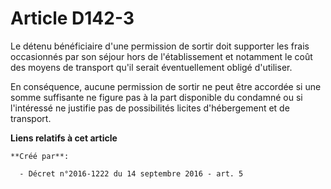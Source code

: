 # Article D142-3

Le détenu bénéficiaire d'une permission de sortir doit supporter les frais occasionnés par son séjour hors de l'établissement
et notamment le coût des moyens de transport qu'il serait éventuellement obligé d'utiliser.

En conséquence, aucune permission de sortir ne peut être accordée si une somme suffisante ne figure pas à la part disponible
du condamné ou si l'intéressé ne justifie pas de possibilités licites d'hébergement et de transport.

**Liens relatifs à cet article**

	**Créé par**:

	  - Décret n°2016-1222 du 14 septembre 2016 - art. 5

